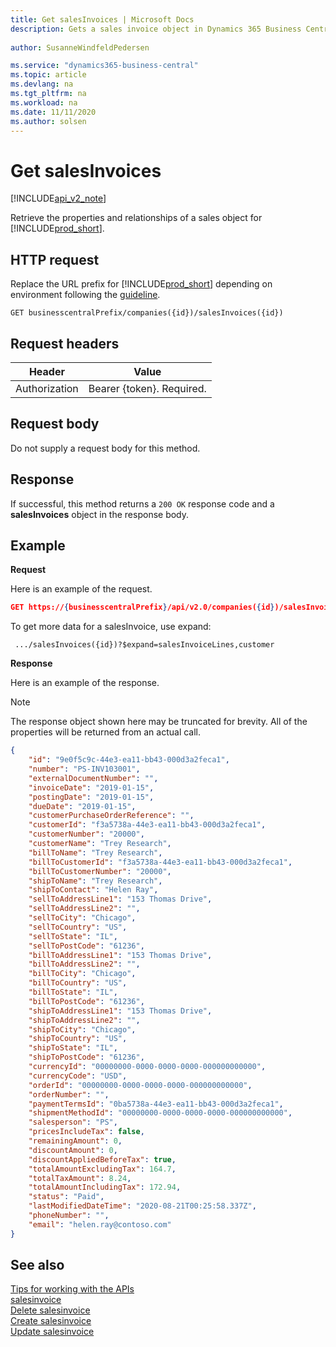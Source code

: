 ```yaml
---
title: Get salesInvoices | Microsoft Docs
description: Gets a sales invoice object in Dynamics 365 Business Central. 
 
author: SusanneWindfeldPedersen

ms.service: "dynamics365-business-central"
ms.topic: article
ms.devlang: na
ms.tgt_pltfrm: na
ms.workload: na
ms.date: 11/11/2020
ms.author: solsen
---
```


# Get salesInvoices

[!INCLUDE[api_v2_note](../../../includes/api_v2_note.md)]

Retrieve the properties and relationships of a sales object for [!INCLUDE[prod_short](../../../includes/prod_short.md)].

## HTTP request
Replace the URL prefix for [!INCLUDE[prod_short](../../../includes/prod_short.md)] depending on environment following the [guideline](../../v2.0/endpoints-apis-for-dynamics.md).

```
GET businesscentralPrefix/companies({id})/salesInvoices({id})
```

## Request headers

|Header         |Value                     |
|---------------|--------------------------|
|Authorization  |Bearer {token}. Required. |

## Request body
Do not supply a request body for this method.

## Response
If successful, this method returns a ```200 OK``` response code and a **salesInvoices** object in the response body.

## Example

**Request**

Here is an example of the request.
```json
GET https://{businesscentralPrefix}/api/v2.0/companies({id})/salesInvoices({id})
```
To get more data for a salesInvoice, use expand:

``` .../salesInvoices({id})?$expand=salesInvoiceLines,customer```

**Response**

Here is an example of the response. 

> [!NOTE]  
>   The response object shown here may be truncated for brevity. All of the properties will be returned from an actual call.

```json
{
    "id": "9e0f5c9c-44e3-ea11-bb43-000d3a2feca1",
    "number": "PS-INV103001",
    "externalDocumentNumber": "",
    "invoiceDate": "2019-01-15",
    "postingDate": "2019-01-15",
    "dueDate": "2019-01-15",
    "customerPurchaseOrderReference": "",
    "customerId": "f3a5738a-44e3-ea11-bb43-000d3a2feca1",
    "customerNumber": "20000",
    "customerName": "Trey Research",
    "billToName": "Trey Research",
    "billToCustomerId": "f3a5738a-44e3-ea11-bb43-000d3a2feca1",
    "billToCustomerNumber": "20000",
    "shipToName": "Trey Research",
    "shipToContact": "Helen Ray",
    "sellToAddressLine1": "153 Thomas Drive",
    "sellToAddressLine2": "",
    "sellToCity": "Chicago",
    "sellToCountry": "US",
    "sellToState": "IL",
    "sellToPostCode": "61236",
    "billToAddressLine1": "153 Thomas Drive",
    "billToAddressLine2": "",
    "billToCity": "Chicago",
    "billToCountry": "US",
    "billToState": "IL",
    "billToPostCode": "61236",
    "shipToAddressLine1": "153 Thomas Drive",
    "shipToAddressLine2": "",
    "shipToCity": "Chicago",
    "shipToCountry": "US",
    "shipToState": "IL",
    "shipToPostCode": "61236",
    "currencyId": "00000000-0000-0000-0000-000000000000",
    "currencyCode": "USD",
    "orderId": "00000000-0000-0000-0000-000000000000",
    "orderNumber": "",
    "paymentTermsId": "0ba5738a-44e3-ea11-bb43-000d3a2feca1",
    "shipmentMethodId": "00000000-0000-0000-0000-000000000000",
    "salesperson": "PS",
    "pricesIncludeTax": false,
    "remainingAmount": 0,
    "discountAmount": 0,
    "discountAppliedBeforeTax": true,
    "totalAmountExcludingTax": 164.7,
    "totalTaxAmount": 8.24,
    "totalAmountIncludingTax": 172.94,
    "status": "Paid",
    "lastModifiedDateTime": "2020-08-21T00:25:58.337Z",
    "phoneNumber": "",
    "email": "helen.ray@contoso.com"
}
```

## See also
[Tips for working with the APIs](../../developer/devenv-connect-apps-tips.md)    
[salesinvoice](../resources/dynamics_salesinvoice.md)    
[Delete salesinvoice](dynamics_salesinvoice_Delete.md)    
[Create salesinvoice](dynamics_salesinvoice_Create.md)    
[Update salesinvoice](dynamics_salesinvoice_Update.md)    

